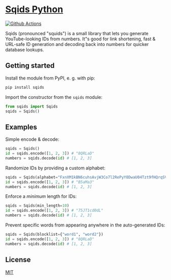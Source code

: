 # [Sqids Python](https://sqids.org/python)

[![Github Actions](https://img.shields.io/github/actions/workflow/status/sqids/sqids-python/tests.yml)](https://github.com/sqids/sqids-python/actions)

Sqids (pronounced "squids") is a small library that lets you generate YouTube-looking IDs from numbers. It"s good for link shortening, fast & URL-safe ID generation and decoding back into numbers for quicker database lookups.

## Getting started

Install the module from PyPI, e. g. with pip:

```bash
pip install sqids
```

Import the constructor from the `sqids` module:

```python
from sqids import Sqids
sqids = Sqids()
```

## Examples

Simple encode & decode:

```python
sqids = Sqids()
id = sqids.encode([1, 2, 3]) # "8QRLaD"
numbers = sqids.decode(id) # [1, 2, 3]
```

Randomize IDs by providing a custom alphabet:

```python
sqids = Sqids(alphabet="FxnXM1kBN6cuhsAvjW3Co7l2RePyY8DwaU04Tzt9fHQrqSVKdpimLGIJOgb5ZE")
id = sqids.encode([1, 2, 3]) # "B5aMa3"
numbers = sqids.decode(id) # [1, 2, 3]
```

Enforce a *minimum* length for IDs:

```python
sqids = Sqids(min_length=10)
id = sqids.encode([1, 2, 3]) # "75JT1cd0dL"
numbers = sqids.decode(id) # [1, 2, 3]
```

Prevent specific words from appearing anywhere in the auto-generated IDs:

```python
sqids = Sqids(blocklist={"word1", "word2"})
id = sqids.encode([1, 2, 3]) # "8QRLaD"
numbers = sqids.decode(id) # [1, 2, 3]
```

## License

[MIT](LICENSE)
